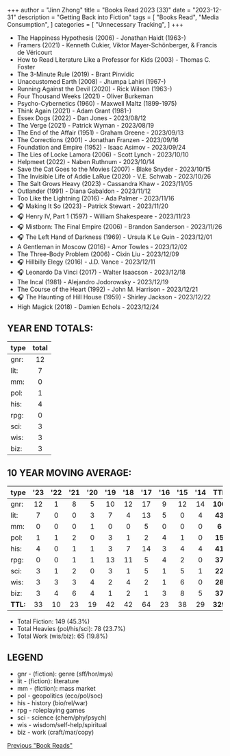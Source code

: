 +++ 
author = "Jinn Zhong" 
title = "Books Read 2023 (33)" 
date = "2023-12-31" 
description = "Getting Back into Fiction"
tags = [
    "Books Read",
    "Media Consumption",
]
categories = [
    "Unnecessary Tracking",
]
+++

* The Happiness Hypothesis (2006) - Jonathan Haidt (1963-)
* Framers (2021) - Kenneth Cukier, Viktor Mayer-Schönberger, & Francis de Véricourt
* How to Read Literature Like a Professor for Kids (2003) - Thomas C. Foster
* The 3-Minute Rule (2019) - Brant Pinvidic
* Unaccustomed Earth (2008) - Jhumpa Lahiri (1967-)
* Running Against the Devil (2020) - Rick Wilson (1963-)
* Four Thousand Weeks (2021) - Oliver Burkeman
* Psycho-Cybernetics (1960) - Maxwell Maltz (1899-1975)
* Think Again (2021) - Adam Grant (1981-)
* Essex Dogs (2022) - Dan Jones - 2023/08/12
* The Verge (2021) - Patrick Wyman - 2023/08/19
* The End of the Affair (1951) - Graham Greene - 2023/09/13
* The Corrections (2001) - Jonathan Franzen - 2023/09/16
* Foundation and Empire (1952) - Isaac Asimov - 2023/09/24
* The Lies of Locke Lamora (2006) - Scott Lynch - 2023/10/10
* Helpmeet (2022) - Naben Ruthnum - 2023/10/14
* Save the Cat Goes to the Movies (2007) - Blake Snyder - 2023/10/15
* The Invisible Life of Addie LaRue (2020) - V.E. Schwab - 2023/10/26
* The Salt Grows Heavy (2023) - Cassandra Khaw - 2023/11/05
* Outlander (1991) - Diana Gabaldon - 2023/11/12
* Too Like the Lightning (2016) - Ada Palmer - 2023/11/16
* :headphones: Making It So (2023) - Patrick Stewart - 2023/11/20 
* :headphones: Henry IV, Part 1 (1597) - William Shakespeare - 2023/11/23
* :headphones: Mistborn: The Final Empire (2006) - Brandon Sanderson - 2023/11/26
* :headphones: The Left Hand of Darkness (1969) - Ursula K Le Guin - 2023/12/01
* A Gentleman in Moscow (2016) - Amor Towles - 2023/12/02
* The Three-Body Problem (2006) - Cixin Liu - 2023/12/09
* :headphones: Hillbilly Elegy (2016) - J.D. Vance - 2023/12/11
* :headphones: Leonardo Da Vinci (2017) - Walter Isaacson - 2023/12/18
* The Incal (1981) - Alejandro Jodorowsky - 2023/12/19
* The Course of the Heart (1992) - John M. Harrison - 2023/12/21
* :headphones: The Haunting of Hill House (1959) - Shirley Jackson - 2023/12/22
* High Magick (2018) - Damien Echols - 2023/12/24
  
## YEAR END TOTALS:
|type|total|
|:---|:---:|
|gnr:| 12|
|lit:| 7|
|mm:| 0|
|pol:| 1|
|his:| 4|
|rpg:| 0|
|sci:| 3|
|wis:| 3|
|biz:| 3|

## 10 YEAR MOVING AVERAGE:
|type|'23|'22|'21|'20|'19|'18|'17|'16|'15|'14|TTL|%|
|:---|:---:|:---:|:---:|:---:|:---:|:---:|:---:|:---:|:---:|:---:|:---:|:---:|
|gnr:| 12|1|8|5|10|12|17|9|12|14|**100**|30.1%|
|lit:| 7|0|0|3|7|4|13|5|0|4|**43**|13.1%|
|mm:| 0|0|0|1|0|0|5|0|0|0|**6**|1.8%|
|pol:| 1|1|2|0|3|1|2|4|1|0|**15**|4.6%|
|his:| 4|0|1|1|3|7|14|3|4|4|**41**|12.5%|
|rpg:| 0|0|1|1|13|11|5|4|2|0|**37**|11.2%|
|sci:| 3|1|2|0|3|1|5|1|5|1|**22**|6.7%|
|wis:| 3|3|3|4|2|4|2|1|6|0|**28**|8.5%|
|biz:| 3|4|6|4|1|2|1|3|8|5|**37**|11.2%|
|**TTL:**|33|10|23|19|42|42|64|23|38|29|**329**| |

* Total Fiction: 149 (45.3%)
* Total Heavies (pol/his/sci): 78 (23.7%)
* Total Work (wis/biz): 65 (19.8%)

## LEGEND
* gnr - (fiction): genre (sff/hor/mys)
* lit - (fiction): literature
* mm - (fiction): mass market
* pol - geopolitics (eco/pol/soc)
* his - history (bio/rel/war)
* rpg - roleplaying games
* sci - science (chem/phy/psych)
* wis - wisdom/self-help/spiritual
* biz - work (craft/mar/copy)

[Previous "Book Reads"](https://journal.jinnzhong.com/tags/books-read/)


